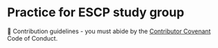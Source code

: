 # Practice for ESCP study group
🌈 Contribution guidelines - you must abide by the [Contributor Covenant](https://www.contributor-covenant.org/version/2/1/code_of_conduct/) Code of Conduct.

